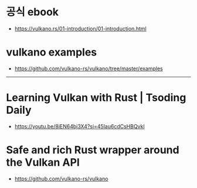 # 공식 ebook
- https://vulkano.rs/01-introduction/01-introduction.html

# vulkano examples
- https://github.com/vulkano-rs/vulkano/tree/master/examples

<hr>

# Learning Vulkan with Rust | Tsoding Daily
- https://youtu.be/8iEN64bj3X4?si=45lau6cdCsHBQvkl


# Safe and rich Rust wrapper around the Vulkan API
- https://github.com/vulkano-rs/vulkano
